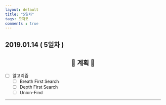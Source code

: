 ```yaml
---
layout: default
title: "5일차"
tags: 모각코
comments : true
---
```


## 2019.01.14 ( 5일차 )

## <center>📝 계획 📝</center>  

- [ ] 알고리즘
    - [ ] Breath First Search
    - [ ] Depth First Search
    - [ ] Union-Find

***